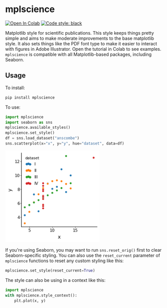 # mplscience

[![Open In Colab](https://colab.research.google.com/assets/colab-badge.svg)](https://colab.research.google.com/drive/11ZA7lq-nFpNpFFWqXnlCphRR6_N9qXP3?usp=sharing)
[![Code style: black](https://img.shields.io/badge/code%20style-black-000000.svg)](https://github.com/psf/black)

Matplotlib style for scientific publications. This style keeps things pretty simple and aims to make moderate improvements to the base matplotlib style. It also sets things like the PDF font type to make it easier to interact with figures in Adobe Illustrator. Open the tutorial in Colab to see examples. `mplscience` is compatible with all Matplotlib-based packages, including Seaborn.

## Usage

To install:

```python
pip install mplscience
```

To use:

```python
import mplscience
import seaborn as sns
mplscience.available_styles()
mplscience.set_style()
df = sns.load_dataset("anscombe")
sns.scatterplot(x="x", y="y", hue="dataset", data=df)
```

<img src="https://github.com/adamgayoso/mplscience/blob/main/images/scatter.png?raw=true" width="300" alt="scatter">

If you're using Seaborn, you may want to run `sns.reset_orig()` first to clear Seaborn-specific styling. You can also use the `reset_current` parameter of `mplscience` functions to reset any custom styling like this:

```python
mplscience.set_style(reset_current=True)
```

The style can also be using in a context like this:

```python
import mplscience
with mplscience.style_context():
    plt.plot(x, y)
```
